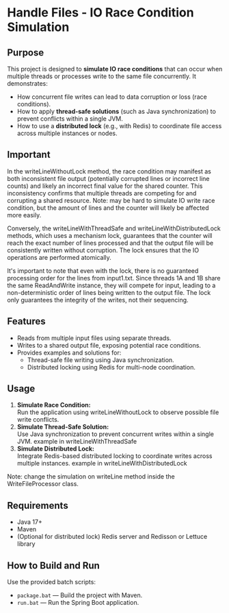 # Handle Files - IO Race Condition Simulation

## Purpose

This project is designed to **simulate IO race conditions** that can occur when multiple threads or processes write to the same file concurrently. It demonstrates:

- How concurrent file writes can lead to data corruption or loss (race conditions).
- How to apply **thread-safe solutions** (such as Java synchronization) to prevent conflicts within a single JVM.
- How to use a **distributed lock** (e.g., with Redis) to coordinate file access across multiple instances or nodes.

## Important

In the writeLineWithoutLock method, the race condition may manifest as both inconsistent file output (potentially corrupted lines or incorrect line counts) and likely an incorrect final value for the shared counter. This inconsistency confirms that multiple threads are competing for and corrupting a shared resource. 
Note: may be hard to simulate IO write race condition, but the amount of lines and the counter will likely be affected more easily. 

Conversely, the writeLineWithThreadSafe and writeLineWithDistributedLock methods, which uses a mechanism lock, guarantees that the counter will reach the exact number of lines processed and that the output file will be consistently written without corruption. The lock ensures that the IO operations are performed atomically.

It's important to note that even with the lock, there is no guaranteed processing order for the lines from input1.txt. Since threads 1A and 1B share the same ReadAndWrite instance, they will compete for input, leading to a non-deterministic order of lines being written to the output file. The lock only guarantees the integrity of the writes, not their sequencing.

## Features

- Reads from multiple input files using separate threads.
- Writes to a shared output file, exposing potential race conditions.
- Provides examples and solutions for:
  - Thread-safe file writing using Java synchronization.
  - Distributed locking using Redis for multi-node coordination.

## Usage

1. **Simulate Race Condition:**  
   Run the application using writeLineWithoutLock to observe possible file write conflicts.
2. **Simulate Thread-Safe Solution:**  
   Use Java synchronization to prevent concurrent writes within a single JVM.
   example in writeLineWithThreadSafe
3. **Simulate Distributed Lock:**  
   Integrate Redis-based distributed locking to coordinate writes across multiple instances.
   example in writeLineWithDistributedLock

Note: change the simulation on writeLine method inside the WriteFileProcessor class.

## Requirements

- Java 17+
- Maven
- (Optional for distributed lock) Redis server and Redisson or Lettuce library

## How to Build and Run

Use the provided batch scripts:

- `package.bat` — Build the project with Maven.
- `run.bat` — Run the Spring Boot application.
